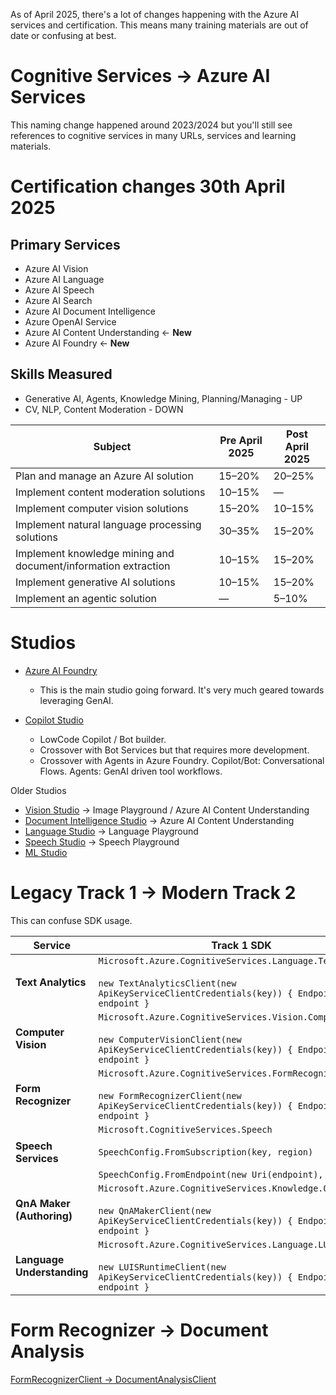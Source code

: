 As of April 2025, there's a lot of changes happening with the Azure AI services and certification. This means many training materials are out of date or confusing at best.

# Cognitive Services -> Azure AI Services
This naming change happened around 2023/2024 but you'll still see references to cognitive services in many URLs, services and learning materials.

# Certification changes 30th April 2025 

## Primary Services
- Azure AI Vision
- Azure AI Language
- Azure AI Speech
- Azure AI Search
- Azure AI Document Intelligence
- Azure OpenAI Service
- Azure AI Content Understanding <- **New**
- Azure AI Foundry <- **New**

## Skills Measured

- Generative AI, Agents, Knowledge Mining, Planning/Managing - UP
- CV, NLP, Content Moderation - DOWN

| Subject                                                           | Pre April 2025 | Post April 2025 |
|-------------------------------------------------------------------|----------------|-----------------|
| Plan and manage an Azure AI solution                              | 15–20%         | 20–25%          |
| Implement content moderation solutions                            | 10–15%         | —               |
| Implement computer vision solutions                               | 15–20%         | 10–15%          |
| Implement natural language processing solutions                   | 30–35%         | 15–20%          |
| Implement knowledge mining and document/information extraction    | 10–15%         | 15–20%          |
| Implement generative AI solutions                                 | 10–15%         | 15–20%          |
| Implement an agentic solution                                     | —              | 5–10%           |


# Studios
- [Azure AI Foundry](https://ai.azure.com)
  - This is the main studio going forward. It's very much geared towards leveraging GenAI.

- [Copilot Studio](https://www.copilotstudio.microsoft.com)
  - LowCode Copilot / Bot builder.
  - Crossover with Bot Services but that requires more development.
  - Crossover with Agents in Azure Foundry. Copilot/Bot: Conversational Flows. Agents: GenAI driven tool workflows.

Older Studios
- [Vision Studio](https://portal.vision.cognitive.azure.com) -> Image Playground / Azure AI Content Understanding
- [Document Intelligence Studio](https://documentintelligence.ai.azure.com/) -> Azure AI Content Understanding
- [Language Studio](https://language.cognitive.azure.com) -> Language Playground
- [Speech Studio](https://speech.microsoft.com) -> Speech Playground
- [ML Studio](https://ml.azure.com/)

# Legacy Track 1 -> Modern Track 2
This can confuse SDK usage. 

| **Service**               | **Track 1 SDK**                                                                                         | **Track 2 SDK**                                                                                         |
|---------------------------|---------------------------------------------------------------------------------------------------------|---------------------------------------------------------------------------------------------------------|
| **Text Analytics**        | `Microsoft.Azure.CognitiveServices.Language.TextAnalytics`<br><br>`new TextAnalyticsClient(new ApiKeyServiceClientCredentials(key)) { Endpoint = endpoint }` | `Azure.AI.TextAnalytics`<br><br>`new TextAnalyticsClient(new Uri(endpoint), new AzureKeyCredential(key))` |
| **Computer Vision**       | `Microsoft.Azure.CognitiveServices.Vision.ComputerVision`<br><br>`new ComputerVisionClient(new ApiKeyServiceClientCredentials(key)) { Endpoint = endpoint }` | `Azure.AI.Vision.ComputerVision`<br><br>`new ComputerVisionClient(new Uri(endpoint), new AzureKeyCredential(key))` |
| **Form Recognizer**       | `Microsoft.Azure.CognitiveServices.FormRecognizer`<br><br>`new FormRecognizerClient(new ApiKeyServiceClientCredentials(key)) { Endpoint = endpoint }` | `Azure.AI.FormRecognizer.DocumentAnalysis`<br><br>`new DocumentAnalysisClient(new Uri(endpoint), new AzureKeyCredential(key))` |
| **Speech Services**       | `Microsoft.CognitiveServices.Speech`<br><br>`SpeechConfig.FromSubscription(key, region)`<br><br>`SpeechConfig.FromEndpoint(new Uri(endpoint), key)` | *No Track 2 SDK available; service continues with traditional SDK structure*                             |
| **QnA Maker (Authoring)** | `Microsoft.Azure.CognitiveServices.Knowledge.QnAMaker`<br><br>`new QnAMakerClient(new ApiKeyServiceClientCredentials(key)) { Endpoint = endpoint }` | `Azure.AI.Language.QuestionAnswering`<br><br>`new QuestionAnsweringClient(new Uri(endpoint), new AzureKeyCredential(key))` |
| **Language Understanding**| `Microsoft.Azure.CognitiveServices.Language.LUIS.Runtime`<br><br>`new LUISRuntimeClient(new ApiKeyServiceClientCredentials(key)) { Endpoint = endpoint }` | `Azure.AI.Language.Conversations`<br><br>`new ConversationAnalysisClient(new Uri(endpoint), new AzureKeyCredential(key))` |



# Form Recognizer -> Document Analysis
[FormRecognizerClient -> DocumentAnalysisClient](https://github.com/Azure/azure-sdk-for-net/blob/Azure.AI.FormRecognizer_4.1.0/sdk/formrecognizer/Azure.AI.FormRecognizer/MigrationGuide.md)
